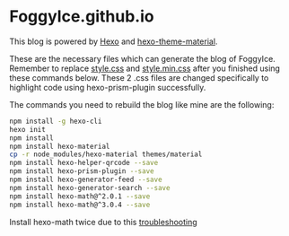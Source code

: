 # FoggyIce.github.io

This blog is powered by [Hexo][Hexodocs] and [hexo-theme-material][HTM].

These are the necessary files which can generate the blog of FoggyIce. Remember to replace [style.css](themes/material/source/css/style.css) and  [style.min.css](themes/material/source/css/style.min.css) after you finished using these commands below. These 2 .css files are changed specifically to highlight code using hexo-prism-plugin successfully.

The commands you need to rebuild the blog like mine are the following:

```bash
npm install -g hexo-cli
hexo init
npm install
npm install hexo-material
cp -r node_modules/hexo-material themes/material
npm install hexo-helper-qrcode --save
npm install hexo-prism-plugin --save
npm install hexo-generator-feed --save
npm install hexo-generator-search --save
npm install hexo-math@^2.0.1 --save
npm install hexo-math@^3.0.4 --save
```

Install hexo-math twice due to this [troubleshooting][hexo-math_troubleshooting]

[Hexodocs]: https://neko-dev.github.io/material-theme-docs/
[HTM]: https://github.com/viosey/hexo-theme-material
[hexo-math_troubleshooting]: https://godshen.github.io/2017/10/31/exploreMathjax/
